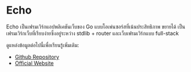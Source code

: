 # Echo

Echo เป็นเฟรมเวิร์กแอปพลิเคชันเว็บของ Go แบบโอเพ่นซอร์สที่เน้นประสิทธิภาพ ขยายได้ เป็นเฟรมเวิร์กเว็บที่เรียบง่ายซึ่งอยู่ระหว่าง stdlib + router และเว็บเฟรมเวิร์กแบบ full-stack

ดูแหล่งข้อมูลต่อไปนี้เพื่อเรียนรู้เพิ่มเติม:

- [Github Repository](https://github.com/labstack/echo)
- [Official Website](https://echo.labstack.com/)

